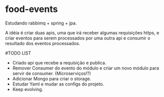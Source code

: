 # food-events
Estudando rabbimq + spring + jpa.


A idéia é criar duas apis, uma que irá receber algumas requisições https, e criar eventos para serem processados por uma outra api e consumir o resultado dos eventos processados.


#TODO LIST

- Criado api que recebe a requisição e publica.
- Remover Consumer do evento do módulo e criar um novo módulo para servir de consumer. (Microserviços!?)
- Adicionar Mongo para criar o storage.
- Estudar Yaml e mudar as configs do projeto.
- Keep evolving.
